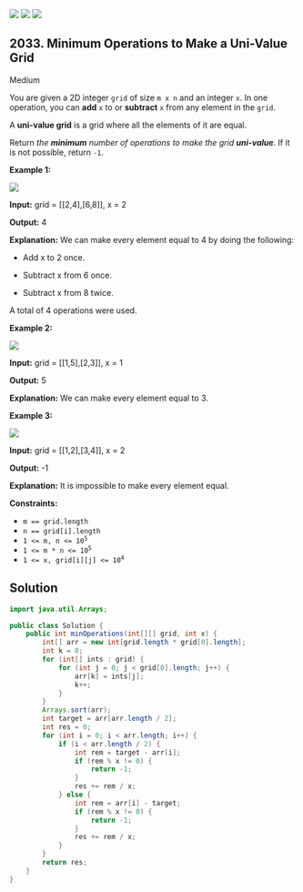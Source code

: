 [![](https://img.shields.io/github/stars/javadev/LeetCode-in-Java?label=Stars&style=flat-square)](https://github.com/javadev/LeetCode-in-Java)
[![](https://img.shields.io/github/forks/javadev/LeetCode-in-Java?label=Fork%20me%20on%20GitHub%20&style=flat-square)](https://github.com/javadev/LeetCode-in-Java/fork)
[![](https://img.shields.io/badge/-LeetCode%20in%20Kotlin-blue?style=flat-square)](https://github.com/javadev/LeetCode-in-Kotlin)

## 2033\. Minimum Operations to Make a Uni-Value Grid

Medium

You are given a 2D integer `grid` of size `m x n` and an integer `x`. In one operation, you can **add** `x` to or **subtract** `x` from any element in the `grid`.

A **uni-value grid** is a grid where all the elements of it are equal.

Return _the **minimum** number of operations to make the grid **uni-value**_. If it is not possible, return `-1`.

**Example 1:**

![](https://assets.leetcode.com/uploads/2021/09/21/gridtxt.png)

**Input:** grid = \[\[2,4],[6,8]], x = 2

**Output:** 4

**Explanation:** We can make every element equal to 4 by doing the following: 

- Add x to 2 once. 

- Subtract x from 6 once. 

- Subtract x from 8 twice. 
  
A total of 4 operations were used.

**Example 2:**

![](https://assets.leetcode.com/uploads/2021/09/21/gridtxt-1.png)

**Input:** grid = \[\[1,5],[2,3]], x = 1

**Output:** 5

**Explanation:** We can make every element equal to 3.

**Example 3:**

![](https://assets.leetcode.com/uploads/2021/09/21/gridtxt-2.png)

**Input:** grid = \[\[1,2],[3,4]], x = 2

**Output:** -1

**Explanation:** It is impossible to make every element equal.

**Constraints:**

*   `m == grid.length`
*   `n == grid[i].length`
*   <code>1 <= m, n <= 10<sup>5</sup></code>
*   <code>1 <= m * n <= 10<sup>5</sup></code>
*   <code>1 <= x, grid[i][j] <= 10<sup>4</sup></code>

## Solution

```java
import java.util.Arrays;

public class Solution {
    public int minOperations(int[][] grid, int x) {
        int[] arr = new int[grid.length * grid[0].length];
        int k = 0;
        for (int[] ints : grid) {
            for (int j = 0; j < grid[0].length; j++) {
                arr[k] = ints[j];
                k++;
            }
        }
        Arrays.sort(arr);
        int target = arr[arr.length / 2];
        int res = 0;
        for (int i = 0; i < arr.length; i++) {
            if (i < arr.length / 2) {
                int rem = target - arr[i];
                if (rem % x != 0) {
                    return -1;
                }
                res += rem / x;
            } else {
                int rem = arr[i] - target;
                if (rem % x != 0) {
                    return -1;
                }
                res += rem / x;
            }
        }
        return res;
    }
}
```
